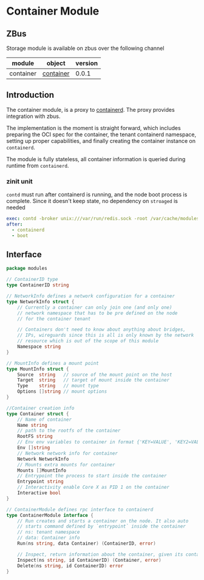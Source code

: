 # Container Module

## ZBus

Storage module is available on zbus over the following channel

| module | object | version |
|--------|--------|---------|
| container|[container](#interface)| 0.0.1|

## Introduction

The container module, is a proxy to [containerd](https://github.com/containerd/containerd). The proxy provides integration with zbus.

The implementation is the moment is straight forward, which includes preparing the OCI spec for the container, the tenant containerd namespace,
setting up proper capabilities, and finally creating the container instance on `containerd`.

The module is fully stateless, all container information is queried during runtime from `containerd`.

### zinit unit

`contd` must run after containerd is running, and the node boot process is complete. Since it doesn't keep state, no dependency on `stroaged` is needed

```yaml
exec: contd -broker unix:///var/run/redis.sock -root /var/cache/modules/containerd
after:
  - containerd
  - boot
```

## Interface

```go
package modules

// ContainerID type
type ContainerID string

// NetworkInfo defines a network configuration for a container
type NetworkInfo struct {
	// Currently a container can only join one (and only one)
	// network namespace that has to be pre defined on the node
	// for the container tenant

	// Containers don't need to know about anything about bridges,
	// IPs, wireguards since this is all is only known by the network
	// resource which is out of the scope of this module
	Namespace string
}

// MountInfo defines a mount point
type MountInfo struct {
	Source  string   // source of the mount point on the host
	Target  string   // target of mount inside the container
	Type    string   // mount type
	Options []string // mount options
}

//Container creation info
type Container struct {
	// Name of container
	Name string
	// path to the rootfs of the container
	RootFS string
	// Env env variables to container in format {'KEY=VALUE', 'KEY2=VALUE2'}
	Env []string
	// Network network info for container
	Network NetworkInfo
	// Mounts extra mounts for container
	Mounts []MountInfo
	// Entrypoint the process to start inside the container
	Entrypoint string
	// Interactivity enable Core X as PID 1 on the container
	Interactive bool
}

// ContainerModule defines rpc interface to containerd
type ContainerModule interface {
	// Run creates and starts a container on the node. It also auto
	// starts command defined by `entrypoint` inside the container
	// ns: tenant namespace
	// data: Container info
	Run(ns string, data Container) (ContainerID, error)

	// Inspect, return information about the container, given its container id
	Inspect(ns string, id ContainerID) (Container, error)
	Delete(ns string, id ContainerID) error
}
```